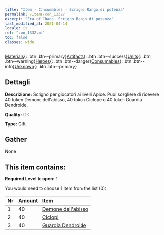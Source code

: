 ```yaml
---
title: "Item - Consumables - Scrigno Rango di potenza"
permalink: /Items/con_1332/
excerpt: "Era of Chaos  Scrigno Rango di potenza"
last_modified_at: 2021-04-14
locale: it
ref: "con_1332.md"
toc: false
classes: wide
---
```

 [Materials](/it/Items/){: .btn .btn--primary}[Artifacts](/it/Items/Artifacts/){: .btn .btn--success}[Units](/it/Items/Units/){: .btn .btn--warning}[Heroes](/it/Items/Heroes/){: .btn .btn--danger}[Consumables](/it/Items/Consumables/){: .btn .btn--info}[Unknown](/it/Items/Unknown/){: .btn .btn--primary}

## Dettagli
 **Descrizione:** Scrigno per giocatori ai livelli Apice. Puoi scegliere di ricevere 40 token Demone dell'abisso, 40 token Ciclope o 40 token Guardia Dendroide.

 **Quality:** <span style="color: #DA70D6">OK</span>

 **Type:** Gift

## Gather

  None

## This item contains:

 **Required Level to open:** 1

 You would need to choose 1 item from the list (0):

  | Nr | Amount |     Item    |
  |:---|:-------|:------------|
  | 1 | 40 | [Demone dell'abisso](/it/Items/unt_230/) | 
  | 2 | 40 | [Ciclopi](/it/Items/unt_222/) | 
  | 3 | 40 | [Guardia Dendroide](/it/Items/unt_203/) | 
